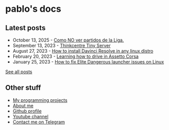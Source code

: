 # pablo's docs

## Latest posts

- October 13, 2025 - [Como NO ver partidos de la Liga.](blog/posts/como-no-ver-partidos-de-laliga.md)
- September 13, 2023 - [Thinkcentre Tiny Server](blog/posts/thinkcenter-m900-server.md)
- August 27, 2023 - [How to install Davinci Resolve in any linux distro](blog/posts/davinci-install.md)
- February 20, 2023 - [Learning how to drive in Assetto Corsa](blog/posts/learning-how-to-drive.md)
- January 25, 2023 - [How to fix Elite Dangerous launcher issues on Linux](blog/posts/ed-linux-launcher.md)

[See all posts](/blog)

## Other stuff

- [My programming projects](code/)
- [About me](me/)
- [Github profile](https://github.com/pbl0)
- [Youtube channel](https://www.youtube.com/@pbl0_o?sub_confirmation=1)
- [Contact me on Telegram](https://t.me/pablobls)
